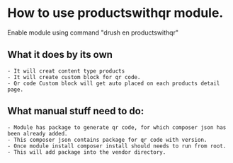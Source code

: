 # How to use productswithqr module.

Enable module using command "drush en productswithqr"

## What it does by its own
    - It will creat content type products
    - It will create custom block for qr code.
    - Qr code Custom block will get auto placed on each products detail page. 
    
## What manual stuff need to do:
    - Module has package to generate qr code, for which composer json has been already added.
    - This composer json contains package for qr code with version.
    - Once module install composer install should needs to run from root.
    - This will add package into the vendor directory.
